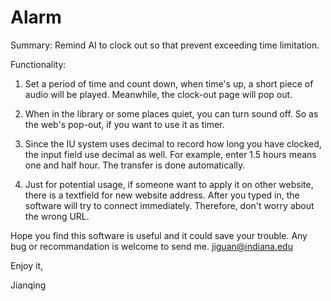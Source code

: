Alarm
=====
Summary: 
Remind AI to clock out so that prevent exceeding time limitation. 

Functionality:
1. Set a period of time and count down, when time's up, a short piece of audio will be played. Meanwhile, the clock-out page will pop out. 

2. When in the library or some places quiet, you can turn sound off. So as the web's pop-out, if you want to use it as timer.

3. Since the IU system uses decimal to record how long you have clocked, the input field use decimal as well. For example, enter 1.5 hours means one and half hour. The transfer is done automatically. 

4. Just for potential usage, if someone want to apply it on other website, there is a textfield for new website address. After you typed in, the software will try to connect immediately. Therefore, don't worry about the wrong URL.

Hope you find this software is useful and it could save your trouble. 
Any bug or recommandation is welcome to send me. jiguan@indiana.edu

Enjoy it,

Jianqing
